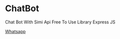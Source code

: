 # ChatBot
Chat Bot With Simi Api
Free To Use
Library Express JS

<a href="https://wa.me/62895634865955">Whatsapp
